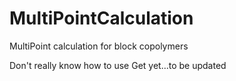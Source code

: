 # MultiPointCalculation
MultiPoint calculation for block copolymers

Don't really know how to use Get yet...to be updated
